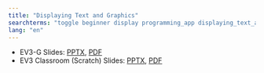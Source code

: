 ```yaml
---
title: "Displaying Text and Graphics"
searchterms: "toggle beginner display programming_app displaying_text_and_graphics ipad tablet text graphics android display_block display_graphics app"
lang: "en"
---
```

 <ul>
 <li class="ng-binding">EV3-G Slides:
 <a href="ProgrammingLessons/beginner/Display.pptx">PPTX</a>,
 <a href="ProgrammingLessons/beginner/Display.pdf">PDF</a>
 </li>
  <li class="ng-binding">EV3 Classroom (Scratch) Slides:
 <a href="ProgrammingLessons/beginner/scratch-Display.pptx">PPTX</a>,
 <a href="ProgrammingLessons/beginner/scratch-Display.pdf">PDF</a>
 </li>
 </ul>
